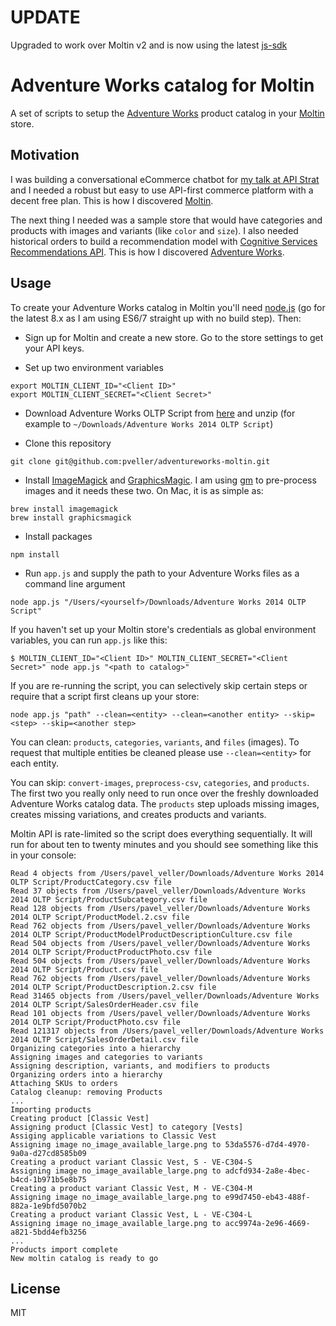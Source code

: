 # UPDATE

Upgraded to work over Moltin v2 and is now using the latest [js-sdk](https://github.com/moltin/js-sdk)

# Adventure Works catalog for Moltin

A set of scripts to setup the [Adventure Works](https://github.com/Microsoft/sql-server-samples/releases/tag/adventureworks) product catalog in your [Moltin](https://moltin.com/) store.

## Motivation

I was building a conversational eCommerce chatbot for [my talk at API Strat](http://boston2016.apistrat.com/speakers/pavel-veller) and I needed a robust but easy to use API-first commerce platform with a decent free plan. This is how I discovered [Moltin](https://moltin.com/).

The next thing I needed was a sample store that would have categories and products with images and variants (like `color` and `size`). I also needed historical orders to build a recommendation model with [Cognitive Services Recommendations API](https://www.microsoft.com/cognitive-services/en-us/recommendations-api). This is how I discovered [Adventure Works](https://github.com/Microsoft/sql-server-samples/releases/tag/adventureworks).

## Usage

To create your Adventure Works catalog in Moltin you'll need [node.js](https://nodejs.org/en/) (go for the latest 8.x as I am using ES6/7 straight up with no build step). Then:

* Sign up for Moltin and create a new store. Go to the store settings to get your API keys.

* Set up two environment variables

```
export MOLTIN_CLIENT_ID="<Client ID>"
export MOLTIN_CLIENT_SECRET="<Client Secret>"
```

* Download Adventure Works OLTP Script from [here](https://github.com/Microsoft/sql-server-samples/releases/download/adventureworks/AdventureWorks-oltp-install-script.zip) and unzip (for example to `~/Downloads/Adventure Works 2014 OLTP Script`)

* Clone this repository

```
git clone git@github.com:pveller/adventureworks-moltin.git
```

* Install [ImageMagick](http://www.imagemagick.org/) and [GraphicsMagic](http://www.graphicsmagick.org/). I am using [gm](https://www.npmjs.com/package/gm) to pre-process images and it needs these two. On Mac, it is as simple as:

```
brew install imagemagick
brew install graphicsmagick
```

* Install packages

```
npm install
```

* Run `app.js` and supply the path to your Adventure Works files as a command line argument

```
node app.js "/Users/<yourself>/Downloads/Adventure Works 2014 OLTP Script"
```

If you haven't set up your Moltin store's credentials as global environment variables, you can run `app.js` like this:

```
$ MOLTIN_CLIENT_ID="<Client ID>" MOLTIN_CLIENT_SECRET="<Client Secret>" node app.js "<path to catalog>"
```

If you are re-running the script, you can selectively skip certain steps or require that a script first cleans up your store:

```
node app.js "path" --clean=<entity> --clean=<another entity> --skip=<step> --skip=<another step>
```

You can clean: `products`, `categories`, `variants`, and `files` (images). To request that multiple entities be cleaned please use `--clean=<entity>` for each entity.

You can skip: `convert-images`, `preprocess-csv`, `categories`, and `products`. The first two you really only need to run once over the freshly downloaded Adventure Works catalog data. The `products` step uploads missing images, creates missing variations, and creates products and variants.

Moltin API is rate-limited so the script does everything sequentially. It will run for about ten to twenty minutes and you should see something like this in your console:

```
Read 4 objects from /Users/pavel_veller/Downloads/Adventure Works 2014 OLTP Script/ProductCategory.csv file
Read 37 objects from /Users/pavel_veller/Downloads/Adventure Works 2014 OLTP Script/ProductSubcategory.csv file
Read 128 objects from /Users/pavel_veller/Downloads/Adventure Works 2014 OLTP Script/ProductModel.2.csv file
Read 762 objects from /Users/pavel_veller/Downloads/Adventure Works 2014 OLTP Script/ProductModelProductDescriptionCulture.csv file
Read 504 objects from /Users/pavel_veller/Downloads/Adventure Works 2014 OLTP Script/ProductProductPhoto.csv file
Read 504 objects from /Users/pavel_veller/Downloads/Adventure Works 2014 OLTP Script/Product.csv file
Read 762 objects from /Users/pavel_veller/Downloads/Adventure Works 2014 OLTP Script/ProductDescription.2.csv file
Read 31465 objects from /Users/pavel_veller/Downloads/Adventure Works 2014 OLTP Script/SalesOrderHeader.csv file
Read 101 objects from /Users/pavel_veller/Downloads/Adventure Works 2014 OLTP Script/ProductPhoto.csv file
Read 121317 objects from /Users/pavel_veller/Downloads/Adventure Works 2014 OLTP Script/SalesOrderDetail.csv file
Organizing categories into a hierarchy
Assigning images and categories to variants
Assigning description, variants, and modifiers to products
Organizing orders into a hierarchy
Attaching SKUs to orders
Catalog cleanup: removing Products
...
Importing products
Creating product [Classic Vest]
Assigning product [Classic Vest] to category [Vests]
Assiging applicable variations to Classic Vest
Assigning image no_image_available_large.png to 53da5576-d7d4-4970-9a0a-d27cd8585b09
Creating a product variant Classic Vest, S - VE-C304-S
Assigning image no_image_available_large.png to adcfd934-2a8e-4bec-b4cd-1b971b5e8b75
Creating a product variant Classic Vest, M - VE-C304-M
Assigning image no_image_available_large.png to e99d7450-eb43-488f-882a-1e9bfd5070b2
Creating a product variant Classic Vest, L - VE-C304-L
Assigning image no_image_available_large.png to acc9974a-2e96-4669-a821-5bdd4efb3256
...
Products import complete
New moltin catalog is ready to go
```

## License

MIT
